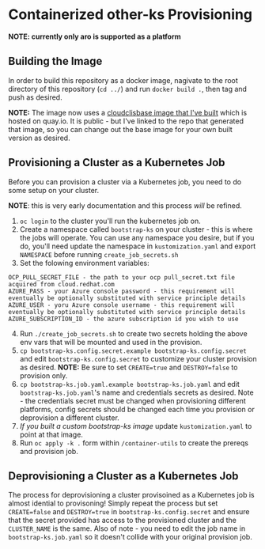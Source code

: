 # Containerized other-ks Provisioning

**NOTE: currently only aro is supported as a platform**

## Building the Image

In order to build this repository as a docker image, nagivate to the root directory of this repository (`cd ../`) and run `docker build .`, then tag and push as desired.

**NOTE:** The image now uses a [cloudclisbase image that I've built](https://github.com/gurnben/cloud-clis-base-image) which is hosted on quay.io.  It is public - but I've linked to the repo that generated that image, so you can change out the base image for your own built version as desired.

## Provisioning a Cluster as a Kubernetes Job

Before you can provision a cluster via a Kubernetes job, you need to do some setup on your cluster.

**NOTE**: this is very early documentation and this process _will_ be refined.

1. `oc login` to the cluster you'll run the kubernetes job on.
2. Create a namespace called `bootstrap-ks` on your cluster - this is where the jobs will operate.  You can use any namespace you desire, but if you do, you'll need update the namespace in `kustomization.yaml` and export `NAMESPACE` before running `create_job_secrets.sh`
3. Set the folowing environment variables:
```
OCP_PULL_SECRET_FILE - the path to your ocp pull_secret.txt file acquired from cloud.redhat.com
AZURE_PASS - your Azure console password - this requirement will eventually be optionally substituted with service principle details
AZURE_USER - yoru Azure console username - this requirement will eventually be optionally substituted with service principle details
AZURE_SUBSCRIPTION_ID - the azure subscription id you wish to use
```
4. Run `./create_job_secrets.sh` to create two secrets holding the above env vars that will be mounted and used in the provision.
5. `cp bootstrap-ks.config.secret.example bootstrap-ks.config.secret` and edit `bootstrap-ks.config.secret` to customize your cluster provision as desired.  **NOTE:** Be sure to set `CREATE=true` and `DESTROY=false` to provision only.
6. `cp bootstrap-ks.job.yaml.example bootstrap-ks.job.yaml` and edit `bootstrap-ks.job.yaml`'s name and credentials secrets as desired.  Note - the credentials secret must be changed when provisioning different platforms, config secrets should be changed each time you provision or deprovision a different cluster.
8. *If you built a custom bootstrap-ks image* update `kustomization.yaml` to point at that image.
9. Run `oc apply -k .` form within `/container-utils` to create the prereqs and provision job.


## Deprovisioning a Cluster as a Kubernetes Job

The process for deprovisioning a cluster provisoined as a Kubernetes job is almost idential to provisoning!  Simply repeat the process but set `CREATE=false` and `DESTROY=true` in `bootstrap-ks.config.secret` and ensure that the secret provided has access to the provisioned cluster and the `CLUSTER_NAME` is the same.  Also of note - you need to edit the job name in `bootstrap-ks.job.yaml` so it doesn't collide with your original provision job.